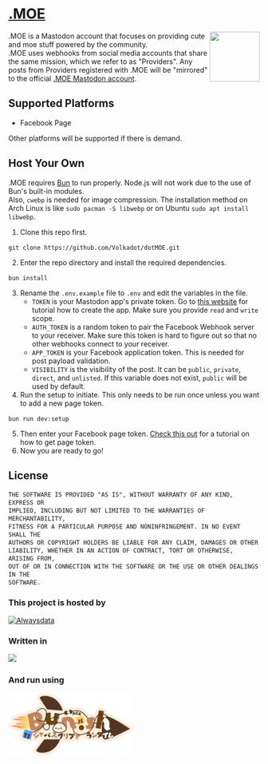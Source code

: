 # <a href="https://sakurajima.moe/@dotmoe">.MOE</a>
<img src="https://raw.githubusercontent.com/HaruByte/assets/main/dotMOE/dotMOE.png" align="right" width="100" height="100">
<p>
  .MOE is a Mastodon account that focuses on providing cute and moe stuff powered by the community.
  <br>
  .MOE uses webhooks from social media accounts that share the same mission, which we refer to as "Providers".
  Any posts from Providers registered with .MOE will be "mirrored" to the official <a href="https://sakurajima.moe/@dotmoe">.MOE Mastodon account</a>.
</p>

## Supported Platforms
- Facebook Page

Other platforms will be supported if there is demand.

## Host Your Own
.MOE requires [Bun](https://bun.sh) to run properly. Node.js will not work due to the use of Bun's built-in modules. \
Also, `cwebp` is needed for image compression. The installation method on Arch Linux is like `sudo pacman -S libwebp` or on Ubuntu `sudo apt install libwebp`.
1. Clone this repo first.
```
git clone https://github.com/Volkadot/dotMOE.git
```
2. Enter the repo directory and install the required dependencies.
```
bun install
```
3. Rename the `.env.example` file to `.env` and edit the variables in the file.
   - `TOKEN` is your Mastodon app's private token. Go to [this website](https://www.make.com/en/help/app/mastodon) for tutorial how to create the app. Make sure you provide `read` and `write` scope.
   - `AUTH_TOKEN` is a random token to pair the Facebook Webhook server to your receiver. Make sure this token is hard to figure out so that no other webhooks connect to your receiver.
   - `APP_TOKEN` is your Facebook application token. This is needed for post payload validation.
   - `VISIBILITY` is the visibility of the post. It can be `public`, `private`, `direct`, and `unlisted`. If this variable does not exist, `public` will be used by default.
4. Run the setup to initiate. This only needs to be run once unless you want to add a new page token.
```
bun run dev:setup
```
5. Then enter your Facebook page token. [Check this out](https://github.com/Volkadot/dotMOE/blob/24c4ba5b80c044b42181910a4bc5f7664221eb16/src/setup.ts#L20C1-L25C66) for a tutorial on how to get page token.
6. Now you are ready to go!

## License
```
THE SOFTWARE IS PROVIDED "AS IS", WITHOUT WARRANTY OF ANY KIND, EXPRESS OR
IMPLIED, INCLUDING BUT NOT LIMITED TO THE WARRANTIES OF MERCHANTABILITY,
FITNESS FOR A PARTICULAR PURPOSE AND NONINFRINGEMENT. IN NO EVENT SHALL THE
AUTHORS OR COPYRIGHT HOLDERS BE LIABLE FOR ANY CLAIM, DAMAGES OR OTHER
LIABILITY, WHETHER IN AN ACTION OF CONTRACT, TORT OR OTHERWISE, ARISING FROM,
OUT OF OR IN CONNECTION WITH THE SOFTWARE OR THE USE OR OTHER DEALINGS IN THE
SOFTWARE.
```

### This project is hosted by
<a href="https://alwaysdata.com"><img src="https://www.alwaysdata.com/static/svg/alwaysdata-logo-pink.svg" width="200" height="auto" alt="Alwaysdata"></a>

### Written in
<img src="https://raw.githubusercontent.com/SAWARATSUKI/ServiceLogos/main/TypeScript/TypeScript.png" width="250" height="auto">

### And run using
<img src="https://raw.githubusercontent.com/Aikoyori/ProgrammingVTuberLogos/main/Bun/BunLogo.png" width="250" height="auto">
